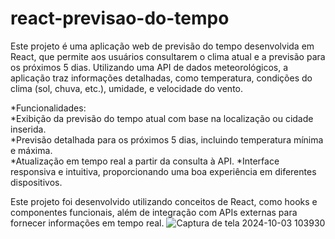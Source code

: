 # react-previsao-do-tempo
 Este projeto é uma aplicação web de previsão do tempo desenvolvida em React, que permite aos usuários consultarem o clima atual e a previsão para os próximos 5 dias. Utilizando uma API de dados meteorológicos, a aplicação traz informações detalhadas, como temperatura, condições do clima (sol, chuva, etc.), umidade, e velocidade do vento.
 
 *Funcionalidades:  
  *Exibição da previsão do tempo atual com base na localização ou cidade inserida. <br>
  *Previsão detalhada para os próximos 5 dias, incluindo temperatura mínima e máxima. <br>
  *Atualização em tempo real a partir da consulta à API. 
  *Interface responsiva e intuitiva, proporcionando uma boa experiência em diferentes dispositivos. 
  
  Este projeto foi desenvolvido utilizando conceitos de React, como hooks e componentes funcionais, além de integração com APIs externas para fornecer informações em tempo real.
![Captura de tela 2024-10-03 103930](https://github.com/user-attachments/assets/44f2e811-aa2a-45f9-8870-5834e899f3e2)
